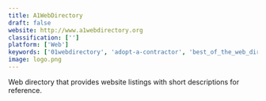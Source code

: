 ```yaml
---
title: A1WebDirectory
draft: false 
website: http://www.a1webdirectory.org
classification: ['']
platform: ['Web']
keywords: ['01webdirectory', 'adopt-a-contractor', 'best_of_the_web_directory', 'dirpopulus', 'dmoz', 'directory_opus', 'jwtgov_web_directory', 'nomad.net', 'totalfinder', 'votable']
image: logo.png
---
```

Web directory that provides website listings with short descriptions for reference.